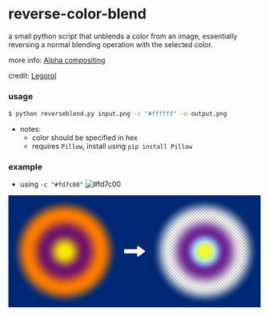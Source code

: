 # reverse-color-blend

a small python script that unblends a color from an image, essentially reversing a normal blending operation with the selected color.

more info: [Alpha compositing](https://en.wikipedia.org/wiki/Alpha_compositing)

credit: [Legorol](https://forums.getpaint.net/topic/28014-unblend-reverse-normal-blend-with-a-chosen-color/)

### usage

```sh
$ python reverseblend.py input.png -c "#ffffff" -o output.png
```

- notes:
  - color should be specified in hex
  - requires `Pillow`, install using `pip install Pillow`

### example

- using `-c "#fd7c00"` ![#fd7c00](https://placehold.co/8/fd7c00/fd7c00)

![example](example.png)
